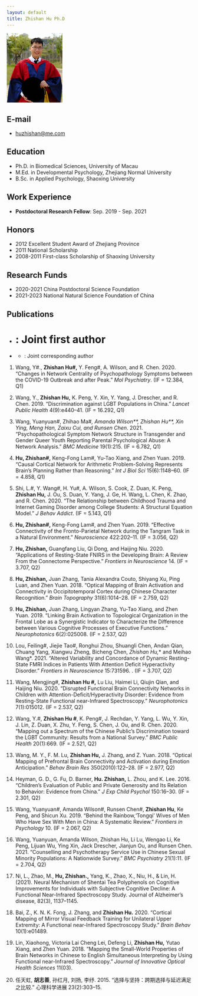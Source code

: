 ```yaml
---
layout: default
title: Zhishan Hu Ph.D
---
```


<p align="left"><img style="width:30%" src="/img/scholarpages_people/huzs.png"></p>


## E-mail

- huzhishan@me.com


## Education

- Ph.D. in Biomedical Sciences, University of Macau
- M.Ed. in Developmental Psychology, Zhejiang Normal University
- B.Sc. in Applied Psychology, Shaoxing University

## Work Experience

- **Postdoctoral Research Fellow**: Sep. 2019 - Sep. 2021

## Honors

- 2012 Excellent Student Award of Zhejiang Province
- 2011 National Scholarship
- 2008-2011 First-class Scholarship of Shaoxing University

## Research Funds

- 2020-2021 China Postdoctoral Science Foundation
- 2021-2023 National Natural Science Foundation of China

## Publications
- # : Joint first author
- * : Joint corresponding author

1. Wang, Y#., **Zhishan Hu#,** Y. Feng#, A. Wilson, and R. Chen. 2020. “Changes in Network Centrality of Psychopathology Symptoms between the COVID-19 Outbreak and after Peak.” _Mol Psychiatry_. (IF = 12.384, Q1)

2. Wang, Y., **Zhishan Hu,** K. Peng, Y. Xin, Y. Yang, J. Drescher, and R. Chen. 2019. “Discrimination against LGBT Populations in China.” _Lancet Public Health_ 4(9):e440–41. (IF = 16.292, Q1)

3. Wang, Yuanyuan#, Zhihao Ma#*, Amanda Wilson**, Zhishan Hu**, Xin Ying, Meng Han, Zaixu Cui, and Runsen Chen*. 2021. “Psychopathological Symptom Network Structure in Transgender and Gender Queer Youth Reporting Parental Psychological Abuse: A Network Analysis.” _BMC Medicine_ 19(1):215. (IF = 6.782, Q1)

4. **Hu, Zhishan#,** Keng-Fong Lam#, Yu-Tao Xiang, and Zhen Yuan. 2019. “Causal Cortical Network for Arithmetic Problem-Solving Represents Brain’s Planning Rather than Reasoning.” _Int J Biol Sci_ 15(6):1148–60. (IF = 4.858, Q1)

5. Shi, L.#, Y. Wang#, H. Yu#, A. Wilson, S. Cook, Z. Duan, K. Peng, **Zhishan Hu,** J. Ou, S. Duan, Y. Yang, J. Ge, H. Wang, L. Chen, K. Zhao, and R. Chen. 2020. “The Relationship between Childhood Trauma and Internet Gaming Disorder among College Students: A Structural Equation Model.” _J Behav Addict_. (IF = 5.143, Q1)

6. **Hu, Zhishan#,** Keng-Fong Lam#, and Zhen Yuan. 2019. “Effective Connectivity of the Fronto-Parietal Network during the Tangram Task in a Natural Environment.” _Neuroscience_ 422:202–11. (IF = 3.056, Q2)

7. **Hu, Zhishan,** Guangfang Liu, Qi Dong, and Haijing Niu. 2020. “Applications of Resting-State FNIRS in the Developing Brain: A Review From the Connectome Perspective.” _Frontiers in Neuroscience_ 14. (IF = 3.707, Q2)

8. **Hu, Zhishan,** Juan Zhang, Tania Alexandra Couto, Shiyang Xu, Ping Luan, and Zhen Yuan. 2018. “Optical Mapping of Brain Activation and Connectivity in Occipitotemporal Cortex during Chinese Character Recognition.” _Brain Topography_ 31(6):1014–28. (IF = 2.759, Q2)

9. **Hu, Zhishan,** Juan Zhang, Lingyan Zhang, Yu-Tao Xiang, and Zhen Yuan. 2019. “Linking Brain Activation to Topological Organization in the Frontal Lobe as a Synergistic Indicator to Characterize the Difference between Various Cognitive Processes of Executive Functions.” _Neurophotonics_ 6(2):025008. (IF = 2.537, Q2)

10. Lou, Feiling#, Jiejie Tao#, Ronghui Zhou, Shuangli Chen, Andan Qian, Chuang Yang, Xiangwu Zheng, Bicheng Chen, **Zhishan Hu*,** and Meihao Wang*. 2021. “Altered Variability and Concordance of Dynamic Resting-State FMRI Indices in Patients With Attention Deficit Hyperactivity Disorder.” _Frontiers in Neuroscience_ 15:731596. . (IF = 3.707, Q2)

11. Wang, Mengjing#, **Zhishan Hu #,** Lu Liu, Haimei Li, Qiujin Qian, and Haijing Niu. 2020. “Disrupted Functional Brain Connectivity Networks in Children with Attention-Deficit/Hyperactivity Disorder: Evidence from Resting-State Functional near-Infrared Spectroscopy.” _Neurophotonics_ 7(1):015012. (IF = 2.537, Q2)

12. Wang, Y.#, **Zhishan Hu #**, K. Peng#, J. Rechdan, Y. Yang, L. Wu, Y. Xin, J. Lin, Z. Duan, X. Zhu, Y. Feng, S. Chen, J. Ou, and R. Chen. 2020. “Mapping out a Spectrum of the Chinese Public’s Discrimination toward the LGBT Community: Results from a National Survey.” _BMC Public Health_ 20(1):669.  (IF = 2.521, Q2)

13. Wang, M. Y., F. M. Lu, **Zhishan Hu,** J. Zhang, and Z. Yuan. 2018. “Optical Mapping of Prefrontal Brain Connectivity and Activation during Emotion Anticipation.” _Behav Brain Res_ 350(2010):122–28. (IF = 2.977, Q2)

14. Heyman, G. D., G. Fu, D. Barner, **Hu. Zhishan,** L. Zhou, and K. Lee. 2016. “Children’s Evaluation of Public and Private Generosity and Its Relation to Behavior: Evidence from China.” _J Exp Child Psychol_ 150:16–30. (IF = 2.301, Q2)

15. Wang, Yuanyuan#, Amanda Wilson#, Runsen Chen#, **Zhishan Hu**, Ke Peng, and Shicun Xu. 2019. “Behind the Rainbow,‘Tongqi’ Wives of Men Who Have Sex With Men in China: A Systematic Review.” _Frontiers in Psychology_ 10.  (IF = 2.067, Q2)

16. Wang, Yuanyuan, Amanda Wilson, Zhishan Hu, Li Lu, Wengao Li, Ke Peng, Lijuan Wu, Ying Xin, Jack Drescher, Jianjun Ou, and Runsen Chen. 2021. “Counselling and Psychotherapy Service Use in Chinese Sexual Minority Populations: A Nationwide Survey.” _BMC Psychiatry_ 21(1):11. (IF = 2.704, Q2)

17. Ni, L., Zhao, M., **Hu, Zhishan.,** Yang, K., Zhao, X., Niu, H., & Lin, H. (2021). Neural Mechanism of Shentai Tea Polyphenols on Cognitive Improvements for Individuals with Subjective Cognitive Decline: A Functional Near-Infrared Spectroscopy Study. Journal of Alzheimer’s disease, 82(3), 1137–1145.

18. Bai, Z., K. N. K. Fong, J. Zhang, and **Zhishan Hu.** 2020. “Cortical Mapping of Mirror Visual Feedback Training for Unilateral Upper Extremity: A Functional near-Infrared Spectroscopy Study.” _Brain Behav_ 10(1):e01489.

19. Lin, Xiaohong, Victoria Lai Cheng Lei, Defeng Li, **Zhishan Hu,** Yutao Xiang, and Zhen Yuan. 2018. “Mapping the Small-World Properties of Brain Networks in Chinese to English Simultaneous Interpreting by Using Functional near-Infrared Spectroscopy.” _Journal of Innovative Optical Health Sciences_ 11(03).

20. 任天虹, **胡志善**, 孙红月, 刘扬, 李纾. 2015. “选择与坚持：跨期选择与延迟满足之比较.” 心理科学进展 23(2):303–15.